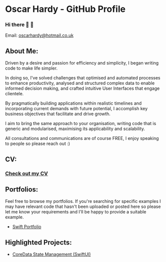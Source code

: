# Oscar Hardy - GitHub  Profile

### Hi there 👋 🙂

Email: oscarhardy@hotmail.co.uk

## About Me:

Driven by a desire and passion for efficiency and simplicity, I began writing code to make life simpler. 

In doing so, I've solved challenges that optimised and automated processes to enhance productivity, analysed and structured complex data to enable informed decision making, and crafted intuitive User Interfaces that engage clientele. 

By pragmatically building applications within realistic timelines and incorporating current demands with future potential, I accomplish key business objectives that facilitate and drive growth.

I aim to bring the same approach to your organisation, writing code that is generic and modularised, maximising its applicability and scalability.

All consultations and communications are of course FREE, I enjoy speaking to people so please reach out :)


## CV:

### [Check out my CV](https://github.com/Oracso/Oracso/blob/main/Oscar%20Hardy%20CV.pdf)

## Portfolios:

Feel free to browse my portfolios. If you're searching for specific examples I may have relevant code that hasn't been uploaded or posted here so please let me know your requirements and I'll be happy to provide a suitable example.

- [Swift Portfolio](https://github.com/Oracso/SwiftPortfolio)  


## Highlighted Projects:

- [CoreData State Management (SwiftUI)](https://github.com/Oracso/CoreData-State-Management)
